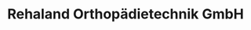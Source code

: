 ---
title: "Rehaland Orthopädietechnik GmbH"
url: /pirna/rehaland-orthopaedietechnik-gmbh/
shop: Sanitätshaus
---